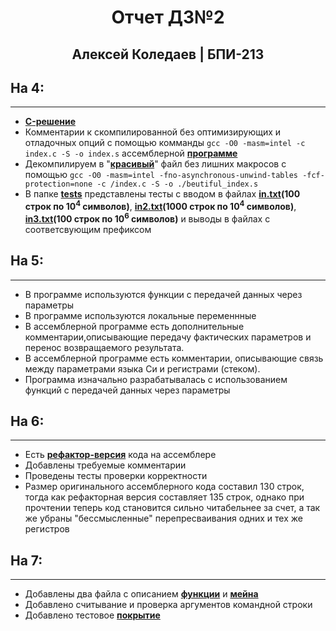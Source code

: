 # <center><strong> Отчет ДЗ№2 </strong></center>
## <center> Алексей Коледаев | БПИ-213 </center>

## На 4:
<hr/>

- **[C-решение](./index.c)**
- Комментарии к скомпилированной без оптимизирующих и отладочных опций с помощью комманды `gcc -O0 -masm=intel -c index.c -S -o index.s` ассемблерной __[программе](./index.s)__ 
- Декомпилируем в "**[красивый](./beautiful_index.s)**" файл без лишних макросов с помощью `gcc -O0 -masm=intel -fno-asynchronous-unwind-tables -fcf-protection=none -c /index.c -S -o ./beutiful_index.s`
- В папке **[tests](./tests/)** представлены тесты с вводом в файлах **[in.txt](./tests/in.txt)(100 строк по $10^4$ символов)**, **[in2.txt](./tests/in2.txt)(1000 строк по $10^4$ символов)**, **[in3.txt](./tests/in3.txt)(100 строк по $10^6$ символов)** и выводы в файлах с соответсвующим префиксом

## На 5:
<hr/>

- В программе используются функции с передачей данных через параметры 
- В программе используются локальные переменнные
- В ассемблерной программе есть дополнительные комментарии,описывающие передачу фактических параметров и перенос возвращаемого результата.
- В ассемблерной программе есть комментарии, описывающие связь между параметрами языка Си и регистрами (стеком).
- Программа изначально разрабатывалась с использованием функций с передачей данных через параметры

## На 6:
<hr/>

- Есть **[рефактор-версия](./beautiful_index_refactored.s)** кода на ассемблере
- Добавлены требуемые комментарии
- Проведены тесты проверки корректности
- Размер оригинального ассемблерного кода составил 130 строк, тогда как рефакторная версия составляет 135 строк, однако при прочтении теперь код становится сильно читабельнее за счет, а так же убраны "бессмысленные" перепресваивания одних и тех же регистров

## На 7:
<hr/>

- Добавлены два файла с описанием **[функции](./part1.s)** и **[мейна](./part2.s)**
- Добавлено считывание и проверка аргументов командной строки
- Добавлено тестовое **[покрытие](./tests/)**